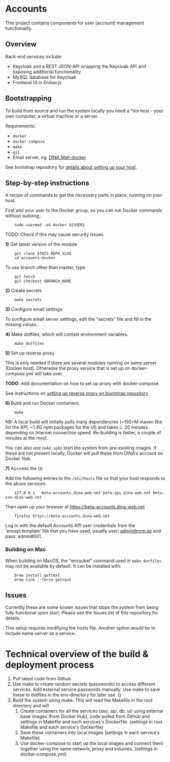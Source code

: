 # Accounts

This project contains components for user (account) management functionality.

## Overview

Back-end services include:

- Keycloak and a REST JSON-API wrapping the Keycloak API and exposing additional functionality
- MySQL database for Keycloak
- Frontend UI in Ember.js

## Bootstrapping

To build from source and run the system locally you need a *nix host - your own computer, a virtual machine or a server. 

Requirements:
- `docker`
- `docker-compose`
- `make`
- `git`
- Email server, eg. [DINA Mail-docker](https://github.com/DINA-Web/mail-docker)

See bootstrap repository for [details about setting up your host](https://github.com/DINA-Web/bootstrap).

## Step-by-step instructions

A recipe of commands to get the necessary parts in place, running on your host.

First add your user to the Docker group, so you can run Docker commands without sudoing..

		sudo usermod -aG docker ${USER}
		
TODO: Check if this may cause security issues

**1\)** Get latest version of the module

		git clone $THIS_REPO_SLUG
		cd accounts-docker

To use branch other than master, type

		git fetch
		git checkout $BRANCH_NAME

**2\)** Create secrets

		make secrets

**3\)** Configure email settings

To configure email server settings, edit the "secrets" file and fill in the missing values.

**4\)** Make dotfiles, which will contain environment variables.

		make dotfiles

**5\)** Set up reverse proxy

This is only needed if there are several modules running on same server (Docker host). Otherwise the proxy service that is set up on docker-compose.yml will take over.

**TODO:** Add documentation on how to set up proxy with docker-compose.

See instructions on [setting up reverse proxy on bootstrap repository](https://github.com/DINA-Web/bootstrap)

**6\)** Build and run Docker containers

		make

NB: A local build will initially pulls many dependencies (~150+M maven libs for the API, ~1.4G npm packages for the UI) and takes c. 20 minutes depending on Internet connection speed. Re-building is faster, a couple of minutes at the most.

You can also use `make up`to start the system from pre-existing images. If these are not present locally, Docker will pull these from DINA's account on Docker Hub.

**7\)** Acccess the UI

Add the following entries to the `/etc/hosts` file so that your host responds to the above services:

		127.0.0.1	beta-accounts.dina-web.net beta-api.dina-web.net beta-sso.dina-web.net

Then open up your browser at https://beta-accounts.dina-web.net

		firefox https://beta-accounts.dina-web.net

Log in with the default Accounts API user credentials from the 'envapi.template' file that you have used, usually user: admin@nrm.se and pass: admin#001.

### Building on Mac

When building on MacOS, the "envsubst" command used in `make dotfiles` may not be available by default. It can be installed with:

		brew install gettext
		brew link --force gettext 

## Issues

Currently these are some known issues that stops the system from being fully functional upon start. Please see the Issues list of this repository for details.

This setup requires modifying the hosts file. Another option would be to include name server as a service.

# Technical overview of the build & deployment process

1) Pull latest code from Github
2) Use make to create random secrets (passwords) to access different services. Add external service passwords manually. Use make  to save these to dotfiles in the env-directory for later use. ()
3) Build the system using make. This will read the Makefile in the root directory and will
   1) Create containers for all the services (sso, api, db, ui) using external base images (from Docker Hub), code pulled from Github and settings in Makefile and each services's Dockerfile. (settings in root Makefile and each service's Dockerfile)
   2) Save these containers into local images (settings in each service's Makefile)
   3) Use docker-compose to start up the local images and connect them together using the same network, proxy and volumes. (settings in docker-compose.yml)
